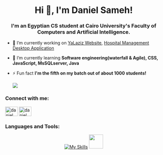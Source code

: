 <h1 align="center">Hi 👋, I'm Daniel Sameh!</h1>
<h3 align="center">I'm an Egyptian CS student at Cairo University's Faculty of Computers and Artificial Intelligence.</h3>

- 🔭 I’m currently working on [YaLaziz Website](https://github.com/Daniel-Sameh/YaLaziz), [Hospital Management Desktop Application](https://github.com/Daniel-Sameh/Hospital-Management-System)

- 🌱 I’m currently learning **Software engineering(waterfall & Agile), CSS, JavaScript, MsSQLserver, Java**

- ⚡ Fun fact **I'm the fifth on my batch out of about 1000 students!**
<br><br>![](https://komarev.com/ghpvc/?username=Daniel-Sameh&color=green)

<h3 align="left">Connect with me:</h3>
<p align="left">
<a href="https://linkedin.com/in/daniel sameh" target="blank"><img align="center" src="https://raw.githubusercontent.com/rahuldkjain/github-profile-readme-generator/master/src/images/icons/Social/linked-in-alt.svg" alt="daniel sameh" height="30" width="40" /></a>
<a href="https://codeforces.com/profile/daniel_sameh" target="blank"><img align="center" src="https://raw.githubusercontent.com/rahuldkjain/github-profile-readme-generator/master/src/images/icons/Social/codeforces.svg" alt="daniel_sameh" height="30" width="40" /></a>
</p>

<h3 align="left">Languages and Tools:</h3>
<div align="center">

[![My Skills](https://skillicons.dev/icons?i=js,html,css,c,cs,cpp,java,py,django,qt,github,visualstudio,vscode)](https://skillicons.dev)
<img height="45" src="https://github.com/marwin1991/profile-technology-icons/assets/19180175/3b371807-db7c-45b4-8720-c0cfc901680a">
<br/>
</div>
